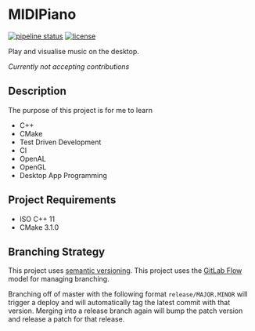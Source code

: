# MIDIPiano
[![pipeline status](https://gitlab.com/Reccy/MIDIPiano/badges/master/pipeline.svg)](https://gitlab.com/Reccy/MIDIPiano/-/commits/master)
[![license](https://img.shields.io/github/license/Reccy/MIDIPiano)](https://choosealicense.com/licenses/mit/)

Play and visualise music on the desktop.

*Currently not accepting contributions*

## Description
The purpose of this project is for me to learn
- C++
- CMake
- Test Driven Development
- CI
- OpenAL
- OpenGL
- Desktop App Programming

## Project Requirements
- ISO C++ 11
- CMake 3.1.0

## Branching Strategy
This project uses [semantic versioning](https://semver.org/).
This project uses the [GitLab Flow](https://docs.gitlab.com/ee/topics/gitlab_flow.html) model for managing branching.

Branching off of master with the following format `release/MAJOR.MINOR` will trigger a deploy and will automatically tag the latest commit with that version.
Merging into a release branch again will bump the patch version and release a patch for that release.
